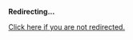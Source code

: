 <!DOCTYPE html>
<html>
<head>
<title>Redirecting...</title>
<link rel="canonical" href="http://mstksg.github.com/inCode/entry/wolf-goat-cabbage-the-list-monadplus-logic-problems.md"/>
<meta http-equiv="content-type" content="text/html; charset=utf-8" />
<meta http-equiv="refresh" content="0; url=#{destination_path}" />
</head>
<body>
  <p><strong>Redirecting...</strong></p>
  <p><a href='http://mstksg.github.com/inCode/entry/wolf-goat-cabbage-the-list-monadplus-logic-problems.md'>Click here if you are not redirected.</a></p>
  <script>
    document.location.href = "http://mstksg.github.com/inCode/entry/wolf-goat-cabbage-the-list-monadplus-logic-problems.md";
  </script>
</body>
</html>
